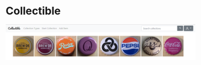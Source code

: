 # Collectible
![home page](https://raw.githubusercontent.com/marcelaguiar/Collectible/master/readme-images/home-page.png)
